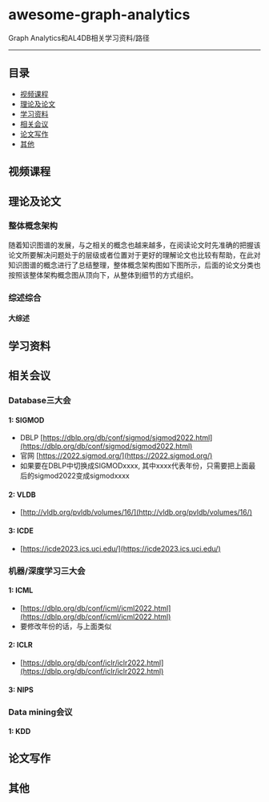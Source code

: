 # awesome-graph-analytics
Graph Analytics和AL4DB相关学习资料/路径

---

## 目录
- [视频课程](#视频课程)
- [理论及论文](#理论及论文)
- [学习资料](#学习资料)
- [相关会议](#相关会议)
- [论文写作](#论文写作)
- [其他](#其他)


## 视频课程

## 理论及论文


### 整体概念架构
随着知识图谱的发展，与之相关的概念也越来越多，在阅读论文时先准确的把握该论文所要解决问题处于的层级或者位置对于更好的理解论文也比较有帮助，在此对知识图谱的概念进行了总结整理，整体概念架构图如下图所示，后面的论文分类也按照该整体架构概念图从顶向下，从整体到细节的方式组织。

### 综述综合

#### 大综述

## 学习资料

## 相关会议

### Database三大会
#### 1: SIGMOD
- DBLP [https://dblp.org/db/conf/sigmod/sigmod2022.html](https://dblp.org/db/conf/sigmod/sigmod2022.html)
- 官网 [https://2022.sigmod.org/](https://2022.sigmod.org/)
- 如果要在DBLP中切换成SIGMODxxxx, 其中xxxx代表年份，只需要把上面最后的sigmod2022变成sigmodxxxx

#### 2: VLDB
- [http://vldb.org/pvldb/volumes/16/](http://vldb.org/pvldb/volumes/16/)

#### 3: ICDE
- [https://icde2023.ics.uci.edu/](https://icde2023.ics.uci.edu/)

### 机器/深度学习三大会

#### 1: ICML
- [https://dblp.org/db/conf/icml/icml2022.html](https://dblp.org/db/conf/icml/icml2022.html)
- 要修改年份的话，与上面类似


#### 2: ICLR
- [https://dblp.org/db/conf/iclr/iclr2022.html](https://dblp.org/db/conf/iclr/iclr2022.html)


#### 3: NIPS

### Data mining会议

#### 1: KDD

## 论文写作


## 其他